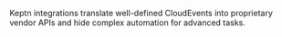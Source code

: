 Keptn integrations translate well-defined CloudEvents into proprietary vendor APIs and hide complex automation for advanced tasks.
